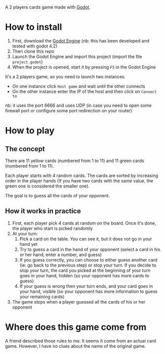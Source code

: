 A 2 players cards game made with [Godot](https://godotengine.org/).

# How to install

1. First, download the [Godot Engine](https://godotengine.org/download/) (nb: this has been developed and tested with godot 4.2)
2. Then clone this repo
3. Launch the Godot Engine and import this project (import the file `project.godot`)
4. When the project is opened, start it by pressing `F5` in the Godot Engine

It's a 2 players game, so you need to launch two instances.
- On one instance click `Host game` and wait until the other connects
- On the other instance enter the IP of the host and then click on `Connect to`

nb: it uses the port 6666 and uses UDP (in case you need to open some firewall port or configure some port redirection on your router)

# How to play
## The concept

There are 11 yellow cards (numbered from 1 to 11) and 11 green cards (numbered from 1 to 11).

Each player starts with 4 random cards. The cards are sorted by increasing order in the player hands (If you have two cards with the same value, the green one is considered the smaller one).

The goal is to guess all the cards of your opponent.

## How it works in practice

1. First, each player pick 4 cards at random on the board. Once it's done, the player who start is picked randomly
2. At your turn:
   1. Pick a card on the table. You can see it, but it does not go in your hand yet
   2. Try to guess a card in the hand of your opponent (select a card in his or her hand, enter a number, and guess)
   3. If you guess correctly, you can choose to either guess another card (ie: go back to the previous step) or stop your turn. If you decide to stop your turn, the card you picked at the beginning of your turn goes in your hand, hidden (so your opponent has more cards to guess)
   4. If your guess is wrong then your turn ends, and your card goes in your hand, visible (so your opponent has more information to guess your remaining cards)
3. The game stops when a player guessed all the cards of his or her opponent

# Where does this game come from

A friend described those rules to me. It seems it come from an actual card game. However, I have no clues about the name of the original game.
